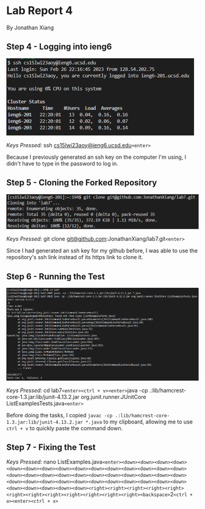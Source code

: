 # Lab Report 4
By Jonathan Xiang

## Step 4 - Logging into ieng6

![](Step4LogIn.png)

*Keys Pressed:* ssh cs15lwi23aoy@ieng6.ucsd.edu`<enter>`

Because I previously generated an ssh key on the computer I'm using, I didn't have to type in the password to log in.

## Step 5 - Cloning the Forked Repository

![](Step5Fork.png)

*Keys Pressed:* git clone git@github.com:JonathanXiang/lab7.git`<enter>`

Since I had generated an ssh key for my github before, I was able to use the repository's ssh link instead of its https link to clone it.

## Step 6 - Running the Test

![](Step6Tests.png)

*Keys Pressed:* cd lab7`<enter><ctrl + v><enter>`java -cp .:lib/hamcrest-core-1.3.jar:lib/junit-4.13.2.jar org.junit.runner.JUnitCore ListExamplesTests.java`<enter>`

Before doing the tasks, I copied `javac -cp .:lib/hamcrest-core-1.3.jar:lib/junit-4.13.2.jar *.java` to my clipboard, allowing me to use `ctrl + v` to quickly paste the command down.

## Step 7 - Fixing the Test

*Keys Pressed:* nano ListExamples.java`<enter><down><down><down><down><down><down><down><down><down><down><down><down><down><down><down><down><down><down><down><down><down><down><down><down><down><down><down><down><down><down><down><down><down><down><down><down><down><down><down><down><down><down><right><right><right><right><right><right><right><right><right><right><right><right><backspace>`2`<ctrl + o><enter><ctrl + x>`
